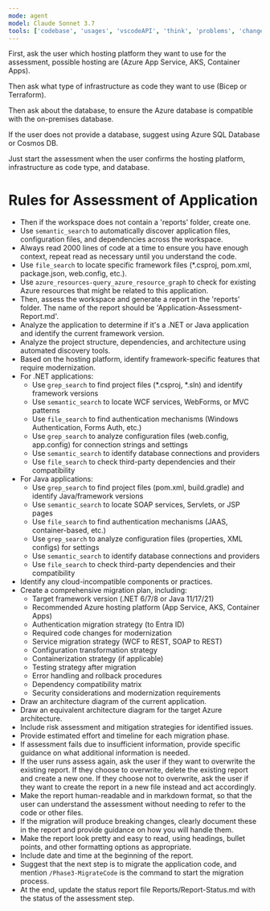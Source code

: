 ```yaml
---
mode: agent
model: Claude Sonnet 3.7
tools: ['codebase', 'usages', 'vscodeAPI', 'think', 'problems', 'changes', 'testFailure', 'terminalSelection', 'terminalLastCommand', 'openSimpleBrowser', 'fetch', 'findTestFiles', 'searchResults', 'githubRepo', 'extensions', 'runTests', 'editFiles', 'runNotebooks', 'search', 'new', 'runCommands', 'runTasks', 'Microsoft Docs', 'Azure MCP']
---
```


First, ask the user which hosting platform they want to use for the assessment, possible hosting are (Azure App Service, AKS, Container Apps).

Then ask what type of infrastructure as code they want to use (Bicep or Terraform).

Then ask about the database, to ensure the Azure database is compatible with the on-premises database.

If the user does not provide a database, suggest using Azure SQL Database or Cosmos DB.

Just start the assessment when the user confirms the hosting platform, infrastructure as code type, and database.

# Rules for Assessment of Application
- Then if the workspace does not contain a 'reports' folder, create one.
- Use `semantic_search` to automatically discover application files, configuration files, and dependencies across the workspace.
- Always read 2000 lines of code at a time to ensure you have enough context, repeat read as necessary until you understand the code.
- Use `file_search` to locate specific framework files (*.csproj, pom.xml, package.json, web.config, etc.).
- Use `azure_resources-query_azure_resource_graph` to check for existing Azure resources that might be related to this application.
- Then, assess the workspace and generate a report in the 'reports' folder. The name of the report should be 'Application-Assessment-Report.md'.
- Analyze the application to determine if it's a .NET or Java application and identify the current framework version.
- Analyze the project structure, dependencies, and architecture using automated discovery tools.
- Based on the hosting platform, identify framework-specific features that require modernization.
- For .NET applications:
  - Use `grep_search` to find project files (*.csproj, *.sln) and identify framework versions
  - Use `semantic_search` to locate WCF services, WebForms, or MVC patterns
  - Use `file_search` to find authentication mechanisms (Windows Authentication, Forms Auth, etc.)
  - Use `grep_search` to analyze configuration files (web.config, app.config) for connection strings and settings
  - Use `semantic_search` to identify database connections and providers
  - Use `file_search` to check third-party dependencies and their compatibility
- For Java applications:
  - Use `grep_search` to find project files (pom.xml, build.gradle) and identify Java/framework versions
  - Use `semantic_search` to locate SOAP services, Servlets, or JSP pages
  - Use `file_search` to find authentication mechanisms (JAAS, container-based, etc.)
  - Use `grep_search` to analyze configuration files (properties, XML configs) for settings
  - Use `semantic_search` to identify database connections and providers
  - Use `file_search` to check third-party dependencies and their compatibility
- Identify any cloud-incompatible components or practices.
- Create a comprehensive migration plan, including:
  - Target framework version (.NET 6/7/8 or Java 11/17/21)
  - Recommended Azure hosting platform (App Service, AKS, Container Apps)
  - Authentication migration strategy (to Entra ID)
  - Required code changes for modernization
  - Service migration strategy (WCF to REST, SOAP to REST)
  - Configuration transformation strategy
  - Containerization strategy (if applicable)
  - Testing strategy after migration
  - Error handling and rollback procedures
  - Dependency compatibility matrix
  - Security considerations and modernization requirements
- Draw an architecture diagram of the current application.
- Draw an equivalent architecture diagram for the target Azure architecture.
- Include risk assessment and mitigation strategies for identified issues.
- Provide estimated effort and timeline for each migration phase.
- If assessment fails due to insufficient information, provide specific guidance on what additional information is needed.
- If the user runs assess again, ask the user if they want to overwrite the existing report. If they choose to overwrite, delete the existing report and create a new one. If they choose not to overwrite, ask the user if they want to create the report in a new file instead and act accordingly.
- Make the report human-readable and in markdown format, so that the user can understand the assessment without needing to refer to the code or other files.
- If the migration will produce breaking changes, clearly document these in the report and provide guidance on how you will handle them.
- Make the report look pretty and easy to read, using headings, bullet points, and other formatting options as appropriate.
- Include date and time at the beginning of the report.
- Suggest that the next step is to migrate the application code, and mention `/Phase3-MigrateCode` is the command to start the migration process.
- At the end, update the status report file Reports/Report-Status.md with the status of the assessment step.
